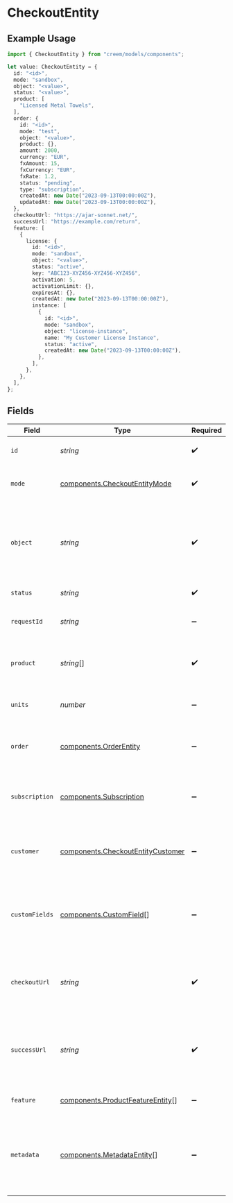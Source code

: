# CheckoutEntity

## Example Usage

```typescript
import { CheckoutEntity } from "creem/models/components";

let value: CheckoutEntity = {
  id: "<id>",
  mode: "sandbox",
  object: "<value>",
  status: "<value>",
  product: [
    "Licensed Metal Towels",
  ],
  order: {
    id: "<id>",
    mode: "test",
    object: "<value>",
    product: {},
    amount: 2000,
    currency: "EUR",
    fxAmount: 15,
    fxCurrency: "EUR",
    fxRate: 1.2,
    status: "pending",
    type: "subscription",
    createdAt: new Date("2023-09-13T00:00:00Z"),
    updatedAt: new Date("2023-09-13T00:00:00Z"),
  },
  checkoutUrl: "https://ajar-sonnet.net/",
  successUrl: "https://example.com/return",
  feature: [
    {
      license: {
        id: "<id>",
        mode: "sandbox",
        object: "<value>",
        status: "active",
        key: "ABC123-XYZ456-XYZ456-XYZ456",
        activation: 5,
        activationLimit: {},
        expiresAt: {},
        createdAt: new Date("2023-09-13T00:00:00Z"),
        instance: [
          {
            id: "<id>",
            mode: "sandbox",
            object: "license-instance",
            name: "My Customer License Instance",
            status: "active",
            createdAt: new Date("2023-09-13T00:00:00Z"),
          },
        ],
      },
    },
  ],
};
```

## Fields

| Field                                                                                       | Type                                                                                        | Required                                                                                    | Description                                                                                 | Example                                                                                     |
| ------------------------------------------------------------------------------------------- | ------------------------------------------------------------------------------------------- | ------------------------------------------------------------------------------------------- | ------------------------------------------------------------------------------------------- | ------------------------------------------------------------------------------------------- |
| `id`                                                                                        | *string*                                                                                    | :heavy_check_mark:                                                                          | Unique identifier for the object.                                                           |                                                                                             |
| `mode`                                                                                      | [components.CheckoutEntityMode](../../models/components/checkoutentitymode.md)              | :heavy_check_mark:                                                                          | String representing the environment.                                                        |                                                                                             |
| `object`                                                                                    | *string*                                                                                    | :heavy_check_mark:                                                                          | String representing the object’s type. Objects of the same type share the same value.       |                                                                                             |
| `status`                                                                                    | *string*                                                                                    | :heavy_check_mark:                                                                          | Status of the checkout.                                                                     |                                                                                             |
| `requestId`                                                                                 | *string*                                                                                    | :heavy_minus_sign:                                                                          | Identify and track each checkout request.                                                   |                                                                                             |
| `product`                                                                                   | *string*[]                                                                                  | :heavy_check_mark:                                                                          | The product associated with the checkout session.                                           |                                                                                             |
| `units`                                                                                     | *number*                                                                                    | :heavy_minus_sign:                                                                          | The number of units for the of the product.                                                 |                                                                                             |
| `order`                                                                                     | [components.OrderEntity](../../models/components/orderentity.md)                            | :heavy_minus_sign:                                                                          | The order associated with the checkout session.                                             |                                                                                             |
| `subscription`                                                                              | [components.Subscription](../../models/components/subscription.md)                          | :heavy_minus_sign:                                                                          | The subscription associated with the checkout session.                                      |                                                                                             |
| `customer`                                                                                  | [components.CheckoutEntityCustomer](../../models/components/checkoutentitycustomer.md)      | :heavy_minus_sign:                                                                          | The customer associated with the checkout session.                                          |                                                                                             |
| `customFields`                                                                              | [components.CustomField](../../models/components/customfield.md)[]                          | :heavy_minus_sign:                                                                          | Additional information collected from your customer during the checkout process.            |                                                                                             |
| `checkoutUrl`                                                                               | *string*                                                                                    | :heavy_check_mark:                                                                          | The URL to which the customer will be redirected to complete the payment.                   |                                                                                             |
| `successUrl`                                                                                | *string*                                                                                    | :heavy_check_mark:                                                                          | The URL to which the user will be redirected after the checkout process is completed.       | https://example.com/return                                                                  |
| `feature`                                                                                   | [components.ProductFeatureEntity](../../models/components/productfeatureentity.md)[]        | :heavy_minus_sign:                                                                          | Features issued for the order.                                                              |                                                                                             |
| `metadata`                                                                                  | [components.MetadataEntity](../../models/components/metadataentity.md)[]                    | :heavy_minus_sign:                                                                          | A key-value pair where the key is a string, and the value can be a string, number, or null. |                                                                                             |